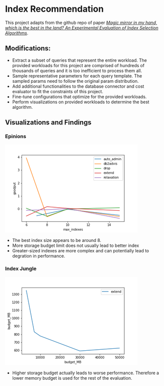 # Index Recommendation

This project adapts from the github repo of paper [_Magic mirror in my hand, which is the best in the land? An Experimental Evaluation of Index Selection Algorithms_](https://github.com/hyrise/index_selection_evaluation).

## Modifications:

- Extract a subset of queries that represent the entire workload. The provided workloads for this project are comprised of hundreds of thousands of queries and it is too inefficient to process them all.
- Sample representative parameters for each query template. The sampled params need to follow the original param distribution.
- Add additional functionalities to the database connector and cost evaluator to fit the constraints of this project.
- Fine-tune configurations that optimize for the provided workloads.
- Perform visualizations on provided workloads to determine the best algorithm.

## Visualizations and Findings

### Epinions

![epinions](./graphs/epinions_goodput_vs_maxindex.png)

- The best index size appears to be around 8.
- More storage budget limit does not usually lead to better index
- Greater-sized indexes are more complex and can potentially lead to degration in performance.

### Index Jungle

![epinions](./graphs/indexjungle_goodput_vs_budget.png)

- Higher storage budget actually leads to worse performance. Therefore a lower memory budget is used for the rest of the evaluation.
